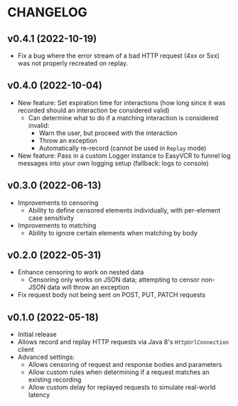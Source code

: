 # CHANGELOG

## v0.4.1 (2022-10-19)

- Fix a bug where the error stream of a bad HTTP request (4xx or 5xx) was not properly recreated on replay.

## v0.4.0 (2022-10-04)

- New feature: Set expiration time for interactions (how long since it was recorded should an interaction be considered valid)
  - Can determine what to do if a matching interaction is considered invalid:
    - Warn the user, but proceed with the interaction
    - Throw an exception
    - Automatically re-record (cannot be used in `Replay` mode)
- New feature: Pass in a custom Logger instance to EasyVCR to funnel log messages into your own logging setup (fallback: logs to console)

## v0.3.0 (2022-06-13)

- Improvements to censoring
  - Ability to define censored elements individually, with per-element case sensitivity
- Improvements to matching
  - Ability to ignore certain elements when matching by body

## v0.2.0 (2022-05-31)

- Enhance censoring to work on nested data
  - Censoring only works on JSON data; attempting to censor non-JSON data will throw an exception
- Fix request body not being sent on POST, PUT, PATCH requests

## v0.1.0 (2022-05-18)

- Initial release
- Allows record and replay HTTP requests via Java 8's `HttpUrlConnection` client
- Advanced settings:
  - Allows censoring of request and response bodies and parameters
  - Allow custom rules when determining if a request matches an existing recording
  - Allow custom delay for replayed requests to simulate real-world latency

